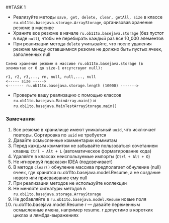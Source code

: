 ##TASK 1
- Реализуйте методы `save, get, delete, clear, getAll, size` в классе `ru.ob11to.basejava.storage.ArrayStorage`, организовав хранение резюме в массиве 
- Храните все резюме в начале `ru.ob11to.basejava.storage` (без пустот в виде `null`), чтобы не перебирать каждый раз все 10_000 элементов
- При реализации метода `delete` учитывайте, что после удаления резюме между оставшимися резюме не должно быть пустых ячеек, заполненных null
```
Схема хранения резюме в массиве ru.ob11to.basejava.storage (в элементах от 0 до size-1 отсутствуют null):

r1, r2, r3,..., rn, null, null,..., null
<----- size ----->
<------- ru.ob11to.basejava.storage.length (10000) ------->
```
- Проверьте вашу реализацию с помощью классов `ru.ob11to.basejava.MainArray.main()` и `ru.ob11to.basejava.MainTestArrayStorage.main()`

### Замечания
1. Все резюме в хранилище имеют уникальный `uuid`, что исключает повторы.  Сортировка по `uuid` не требуется
1. Давайте осмысленные комментарии коммитам
1. Перед каждым коммитом не забывайте пользоваться сочетанием клавиш `Ctrl + Alt + L` (автоматическое форматирование кода)
1. Удаляйте в классах неиспользуемые импорты (`Ctrl + Alt + O`)
1. Не игнорируй подсказки IDEA (подсвечивает)
1. В методе `clear()` обнуление массива предполагает обнуление (null) ячеек, где хранятся ru.ob11to.basejava.model.Resume, а не создание нового или присваивание ему null
1. При реализации методов не используйте коллекции
1. Не меняйте сигнатуры методов в `ru.ob11to.basejava.storage.ArrayStorage`
1. Не добавляйте в `ru.ob11to.basejava.model.Resume` новые поля
1. ru.ob11to.basejava.model.Resume r — давайте переменным осмысленные имена, например resume. r допустимо в коротких циклах и лямбда-выражениях

